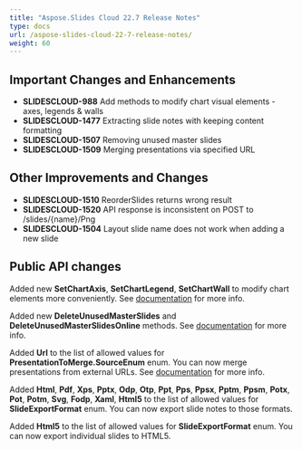 ```yaml
---
title: "Aspose.Slides Cloud 22.7 Release Notes"
type: docs
url: /aspose-slides-cloud-22-7-release-notes/
weight: 60
---
```


## **Important Changes and Enhancements**

- **SLIDESCLOUD-988** Add methods to modify chart visual elements - axes, legends & walls
- **SLIDESCLOUD-1477** Extracting slide notes with keeping content formatting
- **SLIDESCLOUD-1507** Removing unused master slides
- **SLIDESCLOUD-1509** Merging presentations via specified URL

## **Other Improvements and Changes**

- **SLIDESCLOUD-1510** ReorderSlides returns wrong result
- **SLIDESCLOUD-1520** API response is inconsistent on POST to /slides/{name}/Png
- **SLIDESCLOUD-1504** Layout slide name does not work when adding a new slide

## **Public API changes**

Added new **SetChartAxis**, **SetChartLegend**, **SetChartWall** to modify chart elements more conveniently. See [documentation](/slides/setting-chart-axis/) for more info.

Added new **DeleteUnusedMasterSlides** and **DeleteUnusedMasterSlidesOnline** methods. See [documentation](/slides/deleting-unused-masterslides/) for more info.

Added **Url** to the list of allowed values for **PresentationToMerge.SourceEnum** enum. You can now merge presentations from external URLs. See [documentation](/slides/merging-presentations-from-various-sources-into-a-local-file/) for more info.

Added **Html**, **Pdf**, **Xps**, **Pptx**, **Odp**, **Otp**, **Ppt**, **Pps**, **Ppsx**, **Pptm**, **Ppsm**, **Potx**, **Pot**, **Potm**, **Svg**, **Fodp**, **Xaml**, **Html5** to the list of allowed values for **SlideExportFormat** enum. You can now export slide notes to those formats.

Added **Html5** to the list of allowed values for **SlideExportFormat** enum. You can now export individual slides to HTML5.
